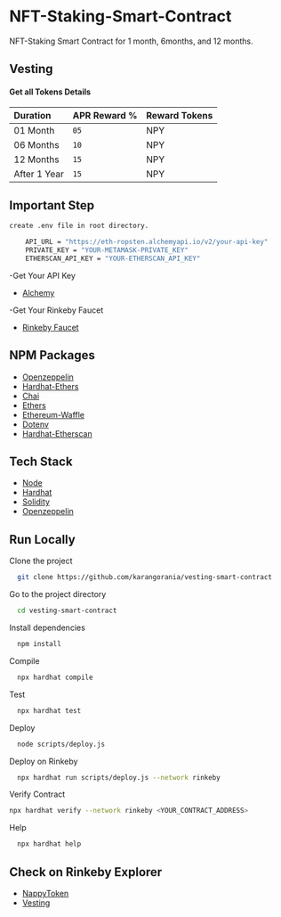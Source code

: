 # NFT-Staking-Smart-Contract

NFT-Staking Smart Contract for 1 month, 6months, and 12 months.

## Vesting

#### Get all Tokens Details

| Duration     | APR Reward % | Reward Tokens |
| :----------- | :----------- | :------------ |
| 01 Month     | `05`         | NPY           |
| 06 Months    | `10`         | NPY           |
| 12 Months    | `15`         | NPY           |
| After 1 Year | `15`         | NPY           |

## Important Step

```bash
create .env file in root directory.
```

```bash
    API_URL = "https://eth-ropsten.alchemyapi.io/v2/your-api-key"
    PRIVATE_KEY = "YOUR-METAMASK-PRIVATE_KEY"
    ETHERSCAN_API_KEY = "YOUR-ETHERSCAN_API_KEY"

```

-Get Your API Key

- [Alchemy](https://alchemy.com/?r=36af7883c4699196)

-Get Your Rinkeby Faucet

- [Rinkeby Faucet](https://faucets.chain.link/rinkeby)

## NPM Packages

- [Openzeppelin](https://www.npmjs.com/package/@openzeppelin/contracts)
- [Hardhat-Ethers](https://www.npmjs.com/package/hardhat-ethers)
- [Chai](https://www.npmjs.com/package/chai)
- [Ethers](https://www.npmjs.com/package/ethers)
- [Ethereum-Waffle](https://www.npmjs.com/package/ethereum-waffle)
- [Dotenv](https://www.npmjs.com/package/dotenv)
- [Hardhat-Etherscan](https://www.npmjs.com/package/hardhat-etherscan)

## Tech Stack

- [Node](https://nodejs.org/en/)
- [Hardhat](https://hardhat.org/)
- [Solidity](https://docs.soliditylang.org/)
- [Openzeppelin](https://openzeppelin.com/)

## Run Locally

Clone the project

```bash
  git clone https://github.com/karangorania/vesting-smart-contract
```

Go to the project directory

```bash
  cd vesting-smart-contract
```

Install dependencies

```bash
  npm install
```

Compile

```bash
  npx hardhat compile
```

Test

```bash
  npx hardhat test
```

Deploy

```bash
  node scripts/deploy.js
```

Deploy on Rinkeby

```bash
  npx hardhat run scripts/deploy.js --network rinkeby
```

Verify Contract

```bash
npx hardhat verify --network rinkeby <YOUR_CONTRACT_ADDRESS>
```

Help

```bash
  npx hardhat help
```

## Check on Rinkeby Explorer

- [NappyToken](https://rinkeby.etherscan.io/address/0x47F88eeA94bA9D50D2f6A7e4fC734C2792dbD01D)
- [Vesting](https://rinkeby.etherscan.io/address/0xFD28e6B4b91B3D1E2664577226105720567b8448)
